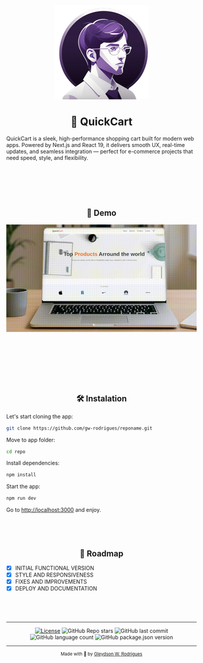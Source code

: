 <div align="center">

![Logo](https://raw.githubusercontent.com/gw-rodrigues/readme-template/main/assets/logo.png)

</div>

<div align="center">

# 🚀 QuickCart

</div>

QuickCart is a sleek, high-performance shopping cart built for modern web apps. Powered by Next.js and React 19, it delivers smooth UX, real-time updates, and seamless integration — perfect for e-commerce projects that need speed, style, and flexibility.

<br/>

<br/><br/><br/>

<div align="center">

## 📸 Demo

</div>

<div align="center">

![Demo](public/quickcart.gif)

</div>

<br/><br/><br/>

<!--
<div align="center">

## 🧪 Technologies

</div>

| Library                                            | Description                                                                         |
| -------------------------------------------------- | ----------------------------------------------------------------------------------- |
| [React](https://reactjs.org)                       | JavaScript library for building user interfaces                                     |
| [TypeScript](https://www.typescriptlang.org)       | Typed superset of JavaScript                                                        |
| [Vite](https://vitejs.dev)                         | Fast, opinionated build tool for modern web projects                                |
| [Styled Components](https://styled-components.com) | Utilizes tagged template literals to style React components                         |
| [Axios](https://axios-http.com)                    | Promise-based HTTP client for the browser and node.js                               |
| [Tailwind CSS](https://tailwindcss.com)            | Utility-first CSS framework                                                         |
| [React Router](https://reactrouter.com)            | Declarative routing for React                                                       |
| [Redux](https://redux.js.org)                      | Predictable state container for JavaScript apps                                     |
| [Next.js](https://nextjs.org)                      | React framework for production-grade apps                                           |
| [Jest](https://jestjs.io)                          | Delightful JavaScript testing framework                                             |
| [ESlint](https://eslint.org)                       | Linter for identifying and reporting on patterns in JavaScript                      |
| [Prettier](https://prettier.io)                    | Code formatter for consistent style                                                 |
| [Emotion](https://emotion.sh)                      | Library for writing CSS styles with JavaScript                                      |
| [Webpack](https://webpack.js.org)                  | JavaScript module bundler for modern applications                                   |
| [Bootstrap](https://getbootstrap.com)              | Frontend framework for building responsive, mobile-first websites                   |
| [D3.js](https://d3js.org)                          | JavaScript library for producing dynamic, interactive data visualizations           |
| [Lodash](https://lodash.com)                       | JavaScript utility library for working with arrays, numbers, objects, strings, etc. |
| [Moment.js](https://momentjs.com)                  | Library for parsing, validating, manipulating, and formatting dates                 |
| [Chart.js](https://www.chartjs.org)                | Simple, flexible charting library for designers & developers                        |
-->

<br/><br/><br/>

<div align="center">

## 🛠 Instalation

</div>

Let's start cloning the app:

```bash
git clone https://github.com/gw-rodrigues/reponame.git
```

Move to app folder:

```bash
cd repo
```

Install dependencies:

```bash
npm install
```

Start the app:

```bash
npm run dev
```

Go to [http://localhost:3000](http://localhost:3000) and enjoy.

<br/><br/><br/>

<div align="center">

## 🧭 Roadmap

</div>

- [x] INITIAL FUNCTIONAL VERSION
- [x] STYLE AND RESPONSIVENESS
- [x] FIXES AND IMPROVEMENTS
- [x] DEPLOY AND DOCUMENTATION

<br/><br/><br/>

---

<div align="center">

[![License](https://img.shields.io/badge/license-MIT-green?style=for-the-badge)](./LICENSE)
![GitHub Repo stars](https://img.shields.io/github/stars/gw-rodrigues/quickcart-app-nextjs-ts?style=for-the-badge)
![GitHub last commit](https://img.shields.io/github/last-commit/gw-rodrigues/quickcart-app-nextjs-ts?style=for-the-badge)
![GitHub language count](https://img.shields.io/github/languages/count/gw-rodrigues/quickcart-app-nextjs-ts?style=for-the-badge)
![GitHub package.json version](https://img.shields.io/github/package-json/v/gw-rodrigues/quickcart-app-nextjs-ts?style=for-the-badge)

</div>

---

<div align="center">

<small>

Made with 💜 by [Gleydson W. Rodrigues](https://github.com/gw-rodrigues)

</small>

</div>
